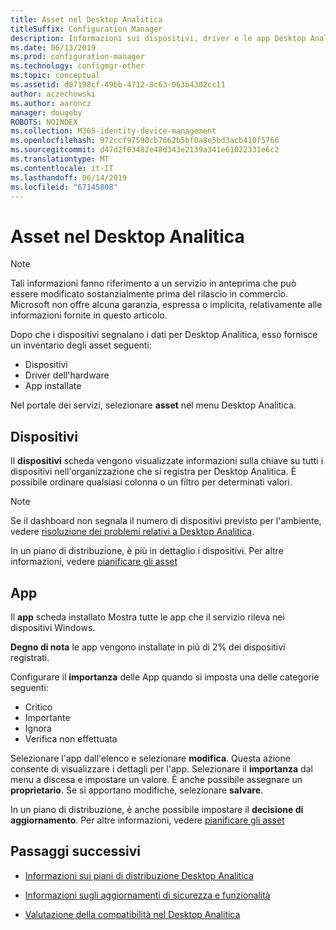 ```yaml
---
title: Asset nel Desktop Analitica
titleSuffix: Configuration Manager
description: Informazioni sui dispositivi, driver e le app Desktop Analitica.
ms.date: 06/13/2019
ms.prod: configuration-manager
ms.technology: configmgr-other
ms.topic: conceptual
ms.assetid: d07198cf-49bb-4712-8c63-063b4302cc11
author: aczechowski
ms.author: aaroncz
manager: dougeby
ROBOTS: NOINDEX
ms.collection: M365-identity-device-management
ms.openlocfilehash: 972ccf97590cb7662b5bf0a8e5bd3acb410f5766
ms.sourcegitcommit: d47d2f03482e48d343e2139a341e61022331e6c2
ms.translationtype: MT
ms.contentlocale: it-IT
ms.lasthandoff: 06/14/2019
ms.locfileid: "67145808"
---
```

# <a name="assets-in-desktop-analytics"></a>Asset nel Desktop Analitica

> [!Note]  
> Tali informazioni fanno riferimento a un servizio in anteprima che può essere modificato sostanzialmente prima del rilascio in commercio. Microsoft non offre alcuna garanzia, espressa o implicita, relativamente alle informazioni fornite in questo articolo.  

Dopo che i dispositivi segnalano i dati per Desktop Analitica, esso fornisce un inventario degli asset seguenti:

- Dispositivi  
- Driver dell'hardware  
- App installate  

Nel portale dei servizi, selezionare **asset** nel menu Desktop Analitica.


## <a name="devices"></a>Dispositivi

Il **dispositivi** scheda vengono visualizzate informazioni sulla chiave su tutti i dispositivi nell'organizzazione che si registra per Desktop Analitica. È possibile ordinare qualsiasi colonna o un filtro per determinati valori.

> [!NOTE]  
> Se il dashboard non segnala il numero di dispositivi previsto per l'ambiente, vedere [risoluzione dei problemi relativi a Desktop Analitica](/sccm/desktop-analytics/troubleshooting).  

In un piano di distribuzione, è più in dettaglio i dispositivi. Per altre informazioni, vedere [pianificare gli asset](/sccm/desktop-analytics/about-deployment-plans#plan-assets)

## <a name="apps"></a>App

Il **app** scheda installato Mostra tutte le app che il servizio rileva nei dispositivi Windows.

**Degno di nota** le app vengono installate in più di 2% dei dispositivi registrati.

Configurare il **importanza** delle App quando si imposta una delle categorie seguenti:

- Critico
- Importante
- Ignora
- Verifica non effettuata

Selezionare l'app dall'elenco e selezionare **modifica**. Questa azione consente di visualizzare i dettagli per l'app. Selezionare il **importanza** dal menu a discesa e impostare un valore. È anche possibile assegnare un **proprietario**. Se si apportano modifiche, selezionare **salvare**.

In un piano di distribuzione, è anche possibile impostare il **decisione di aggiornamento**. Per altre informazioni, vedere [pianificare gli asset](/sccm/desktop-analytics/about-deployment-plans#plan-assets)


## <a name="next-steps"></a>Passaggi successivi

- [Informazioni sui piani di distribuzione Desktop Analitica](/sccm/desktop-analytics/about-deployment-plans)  

- [Informazioni sugli aggiornamenti di sicurezza e funzionalità](/sccm/desktop-analytics/about-updates)  

- [Valutazione della compatibilità nel Desktop Analitica](/sccm/desktop-analytics/compat-assessment)  
